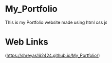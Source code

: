 # My_Portfolio
 This is my Portfolio website made using html css js 
# Web Links
(https://shreyas162424.github.io/My_Portfolio/)
